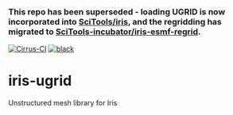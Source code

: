 ### This repo has been superseded - loading UGRID is now incorporated into [SciTools/iris](https://github.com/SciTools/iris), and the regridding has migrated to [SciTools-incubator/iris-esmf-regrid](https://github.com/SciTools-incubator/iris-esmf-regrid).

[comment]: # (https://shields.io/ is a good source of these)
[![Cirrus-CI](https://api.cirrus-ci.com/github/SciTools-incubator/iris-ugrid.svg?branch=master)](https://cirrus-ci.com/github/SciTools-incubator/iris-ugrid)
[![black](https://img.shields.io/badge/code%20style-black-000000.svg)](https://github.com/psf/black)

# iris-ugrid
Unstructured mesh library for Iris
